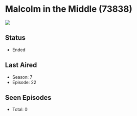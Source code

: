 # Malcolm in the Middle (73838)

<img src="https://dg31sz3gwrwan.cloudfront.net/poster/73838/62017233-0-optimized.jpg" />

## Status
* Ended
## Last Aired
* Season: 7
* Episode: 22
## Seen Episodes
* Total: 0
